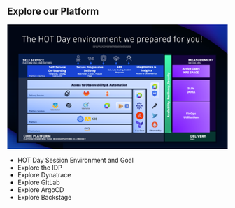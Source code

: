 ## Explore our Platform

![Our Platform](../../assets/images/02_01_hot_day_environment.png)

* HOT Day Session Environment and Goal
* Explore the IDP
* Explore Dynatrace
* Explore GitLab
* Explore ArgoCD
* Explore Backstage


